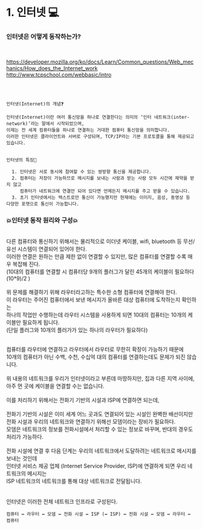 # 1. 인터넷 💻

### 인터넷은 어떻게 동작하는가?
<br>

<https://developer.mozilla.org/ko/docs/Learn/Common_questions/Web_mechanics/How_does_the_Internet_work>
<http://www.tcpschool.com/webbasic/intro>

<br>

``` 

인터넷(Internet)의 개념❓

인터넷(Internet)이란 여러 통신망을 하나로 연결한다는 의미의 ‘인터 네트워크(inter-network)’라는 말에서 시작되었으며,
이제는 전 세계 컴퓨터들을 하나로 연결하는 거대한 컴퓨터 통신망을 의미합니다.
이러한 인터넷은 클라이언트와 서버로 구성되며, TCP/IP라는 기본 프로토콜을 통해 제공되고 있습니다.


인터넷의 특징📌

  1. 인터넷은 서로 동시에 참여할 수 있는 쌍방향 통신을 제공합니다.
  2. 컴퓨터는 저장이 가능하므로 메시지를 보내는 사람과 받는 사람 모두 시간에 제약을 받지 않고
     컴퓨터가 네트워크에 연결만 되어 있다면 언제든지 메시지를 주고 받을 수 있습니다.
  3. 초기 인터넷에서는 텍스트로만 통신이 가능했지만 현재에는 이미지, 음성, 동영상 등 다양한 포맷으로 통신이 가능합니다.

```


###  💥인터넷 동작 원리와 구성💥
<br>
다른 컴퓨터와 통신하기 위해서는 물리적으로 이더넷 케이블, wifi, bluetooth 등 무선/유선 시스템이 연결되어 있어야 한다.<br>
이러한 연결은 원하는 만큼 제한 없이 연결할 수 있지만, 많은 컴퓨터를 연결할 수록 매우 복잡해 진다.<br>
(10대의 컴퓨터를 연결할 시 컴퓨터당 9개의 플러그가 달린 45개의 케이블이 필요하다 (10*9)/2 )
<br>
<br>
위 문제를 해결하기 위해 라우터라고하는 특수한 소형 컴퓨터에 연결해야 한다.<br>
이 라우터는 주어진 컴퓨터에서 보낸 메시지가 올바른 대상 컴퓨터에 도착하는지 확인하는<br>
하나의 작업만 수행하는데 라우터 시스템을 사용하게 되면 10대의 컴퓨터는 10개의 케이블만 필요하게 됩니다. <br>
(단일 플러그와 10개의 플러가가 있는 하나의 라우터가 필요하다)<br><br>


컴퓨터를 라우터에 연결하고 라우터에서 라우터로 무한히 확장이 가능하기 때문에<br>
10개의 컴퓨터가 아닌 수백, 수천, 수십억 대의 컴퓨터를 연결하는데도 문제가 되진 않습니다.<br>
<br>
위 내용의 네트워크를 우리가 인터넷이라고 부른데 마땅하지만, 집과 다른 지역 사이에,<br>아주 먼 곳에 케이블을 연결할 수는 없습니다.<br>
<br>
이를 처리하기 위해서는 전화기 기반의 시설과 ISP에 연결하면 되는데,<br>
<br>
전화기 기반의 시설은 이미 세계 어느 곳과도 연결되어 있는 시설인 완벽한 배선이지만<br>
전화 시설과 우리의 네트워크와 연결하기 위해선 모뎀이라는 장비가 필요하다.<br>
모뎀은 네트워크의 정보를 전화시설에서 처리할 수 있는 정보로 바꾸며, 반대의 경우도 처리가 가능하다.<br>
<br>
전화 시설에 연결 후 다음 단계는 우리의 네트워크에서 도달하려는 네트워크로 메시지를 보내는 것인데<br>
인터넷 서비스 제공 업체 (Internet Service Provider, ISP)에 연결하게 되면 우리 네트워크의 메시지는<br>
ISP 네트워크의 네트워크를 통해 대상 네트워크로 전달됩니다.<br>
<br>
<br>
인터넷은 이러한 전체 네트워크 인프라로 구성된다.


```
컴퓨터 ↔ 라우터 ↔ 모뎀 ↔ 전화 시설 ↔ ISP (↔ ISP) ↔ 전화 시설 ↔ 모뎀 ↔ 라우터 ↔ 컴퓨터
````









